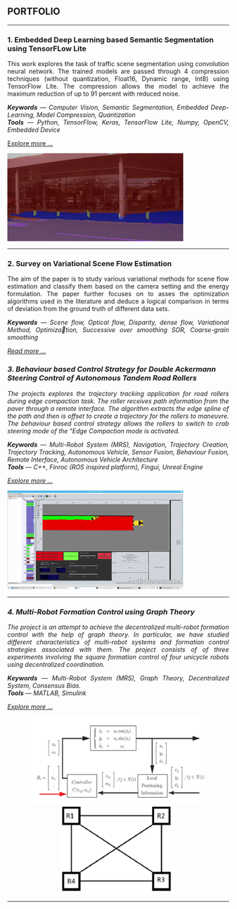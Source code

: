 ## PORTFOLIO

---
### 1. Embedded Deep Learning based Semantic Segmentation using TensorFLow Lite
<p align="justify">
This work explores the task of traffic scene segmentation using convolution neural network. The trained models are passed through 4 compression techniques (without quantization, Float16, Dynamic range, Int8) using TensorFlow Lite. The compression allows the model to achieve the maximum reduction of up to 91 percent with reduced noise.<br> 
 
<p align="justify">
<i> <b>Keywords</b> — Computer Vision, Semantic Segmentation, Embedded Deep-Learning, Model Compression, Quantization <br>
<b>Tools</b> — Python, TensorFlow, Keras, TensorFlow Lite, Numpy, OpenCV, Embedded Device </i> </p>

[Explore more ...](/Project_1.md)
</p>
<img src="https://github.com/ayadav10491/Portfolio/blob/master/images/camvid.gif?raw=true" width="400" height="200"> <!-- <img src="https://github.com/ayadav10491/Portfolio/blob/master/images/size_comparison.jpg?raw=true"  width="300" height="200"/> -->

---
### 2. Survey on Variational Scene Flow Estimation

<p align="justify">
The aim of the paper is to study various variational methods for scene flow estimation and classify them based on the camera setting and the energy formulation. The paper further focuses on to asses the optimization algorithms used in the literature and deduce a logical comparison in terms of deviation from the ground truth of different data sets. <br>
 
<p align="justify">
<i><b>Keywords</b> —  Scene flow, Optical flow, Disparity, dense flow, Variational Method, Optimization, Successive over smoothing SOR, Coarse-grain smoothing<br>
 
<a href="https://github.com/ayadav10491/ayadav10491.github.io/blob/master/Akash_Yadav_Computer_Vision_Seminar_Report.pdf"> Read more ...</a>
</p>


### 3. Behaviour based Control Strategy for Double Ackermann Steering Control of Autonomous Tandem Road Rollers
<p align="justify">
The projects explores the trajectory tracking application for road rollers during edge compaction task. The roller receives path information from the paver through a remote interface. The algorithm extracts the edge spline of the path and then is offset to create a trajectory for the rollers to maneuvre. The behaviour based control strategy allows the rollers to switch to crab steering mode of the "Edge Compaction mode is activated. <br> 

<p align="justify">
<i><b>Keywords</b> — Multi-Robot System (MRS), Navigation, Trajectory Creation, Trajectory Tracking, Autonomous Vehicle, Sensor Fusion, Behaviour Fusion, Remote Interface, Autonomous Vehicle Architecture  <br>
<b>Tools</b> — C++, Finroc (ROS inspired platform), Fingui, Unreal Engine </i> </p>
 
[Explore more ...](/Project_2.md)
</p>

<!-- <img src="https://github.com/ayadav10491/Portfolio/blob/master/images/robot_unreal.gif?raw=true" width="300" > --> <img src="https://github.com/ayadav10491/Portfolio/blob/master/images/robot_finroc.gif?raw=true" width="400" height="225"/>

---

### 4. Multi-Robot Formation Control using Graph Theory

<p align="justify">
The project is an attempt to achieve the decentralized multi-robot formation control with the help of graph theory. In particular, we have studied different characteristics of multi-robot systems and formation control strategies associated with them. The project consists of of three experiments involving the square formation control of four unicycle robots using decentralized coordination. <br>
 
<p align="justify">
<i><b>Keywords</b> — Multi-Robot System (MRS), Graph Theory, Decentralized System, Consensus Bias.  <br>
 <b>Tools</b> — MATLAB, Simulink </i> </p> 
 
<a href="https://github.com/ayadav10491/Portfolio/blob/master/pdf/MBSE_Formation_Control.pdf"> Explore more ...</a>

</p>
<p align="center">
<img src="https://github.com/ayadav10491/Portfolio/blob/master/images/controller_mbse.png?raw=true" width="400" height=200 > <img src="https://github.com/ayadav10491/Portfolio/blob/master/images/graph.png?raw=true" height="200"/>
</p>

---



